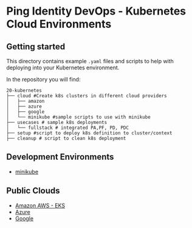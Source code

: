 # Ping Identity DevOps - Kubernetes Cloud Environments

## Getting started
This directory contains example `.yaml` files and scripts to help with deploying into your Kubernetes environment. 

In the repository you will find: 
```
20-kubernetes
├── cloud #Create k8s clusters in different cloud providers
│   ├── amazon
│   ├── azure
│   ├── google
│   └── minikube #sample scripts to use with minikube
├── usecases # sample k8s deployments
│   └── fullstack # integrated PA,PF, PD, PDC
├── setup #script to deploy k8s definition to cluster/context
├── cleanup # script to clean k8s deployment
```

## Development Environments

* [minikube](minikube/README.md)

## Public Clouds

* [Amazon AWS - EKS](amazon/README.md)
* [Azure](azure/README.md)
* [Google](google/README.md)
